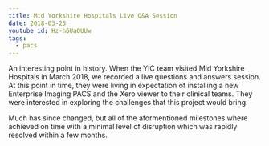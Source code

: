 ```yaml
---
title: Mid Yorkshire Hospitals Live Q&A Session
date: 2018-03-25
youtube_id: Hz-h6UaOUUw
tags:
  - pacs
---
```


An interesting point in history. When the YIC team visited Mid Yorkshire Hospitals in March 2018, we recorded a live questions and answers session. At this point in time, they were living in expectation of installing a new Enterprise Imaging PACS and the Xero viewer to their clinical teams. They were interested in exploring the challenges that this project would bring.

Much has since changed, but all of the aformentioned milestones where achieved on time with a minimal level of disruption which was rapidly resolved within a few months.